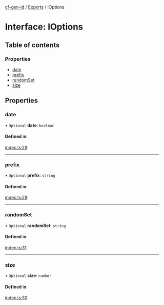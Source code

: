 [cf-gen-id](../README.md) / [Exports](../modules.md) / IOptions

# Interface: IOptions

## Table of contents

### Properties

- [date](IOptions.md#date)
- [prefix](IOptions.md#prefix)
- [randomSet](IOptions.md#randomset)
- [size](IOptions.md#size)

## Properties

### date

• `Optional` **date**: `boolean`

#### Defined in

[index.ts:29](https://github.com/zerolethanh/cf-gen-id/blob/3c02d1b/index.ts#L29)

___

### prefix

• `Optional` **prefix**: `string`

#### Defined in

[index.ts:28](https://github.com/zerolethanh/cf-gen-id/blob/3c02d1b/index.ts#L28)

___

### randomSet

• `Optional` **randomSet**: `string`

#### Defined in

[index.ts:31](https://github.com/zerolethanh/cf-gen-id/blob/3c02d1b/index.ts#L31)

___

### size

• `Optional` **size**: `number`

#### Defined in

[index.ts:30](https://github.com/zerolethanh/cf-gen-id/blob/3c02d1b/index.ts#L30)
